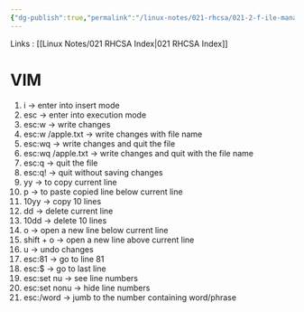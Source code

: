 ```yaml
---
{"dg-publish":true,"permalink":"/linux-notes/021-rhcsa/021-2-f-ile-management/021-2-7-vim-editor/"}
---
```


Links : [[Linux Notes/021 RHCSA Index\|021 RHCSA Index]]

# VIM

1. i &rarr; enter into insert mode
2. esc &rarr; enter into execution mode
3. esc:w &rarr; write changes
4. esc:w /apple.txt &rarr; write changes with file name
5. esc:wq &rarr; write changes and quit the file
6. esc:wq /apple.txt &rarr; write changes and quit with the file name
7. esc:q &rarr; quit the file
8. esc:q! &rarr; quit without saving changes
9. yy &rarr; to copy current line
10. p &rarr; to paste copied line below current line
11. 10yy &rarr; copy 10 lines
12. dd &rarr; delete current line
13. 10dd &rarr; delete 10 lines
14. o &rarr; open a new line below current line
15. shift + o &rarr; open a new line above current line
16. u &rarr; undo changes
17. esc:81 &rarr; go to line 81
18. esc:$ &rarr; go to last line
19. esc:set nu &rarr; see line numbers
20. esc:set nonu &rarr; hide line numbers
21. esc:/word &rarr; jumb to the number containing word/phrase